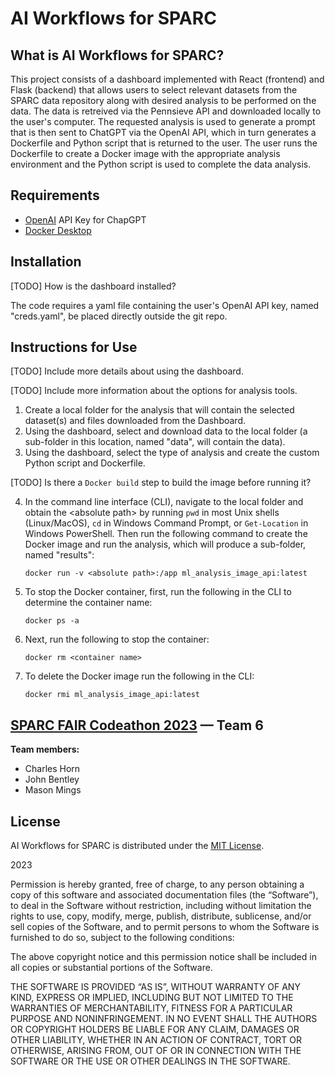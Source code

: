 # AI Workflows for SPARC

## What is AI Workflows for SPARC?
This project consists of a dashboard implemented with React (frontend) and Flask (backend) that allows users to select relevant datasets from the SPARC data repository along with desired analysis to be performed on the data. The data is retreived via the Pennsieve API and downloaded locally to the user's computer. The requested analysis is used to generate a prompt that is then sent to ChatGPT via the OpenAI API, which in turn generates a Dockerfile and Python script that is returned to the user. The user runs the Dockerfile to create a Docker image with the appropriate analysis environment and the Python script is used to complete the data analysis.

## Requirements
* [OpenAI](https://openai.com/) API Key for ChapGPT
* [Docker Desktop](https://www.docker.com/products/docker-desktop/)

## Installation
[TODO] How is the dashboard installed?

The code requires a yaml file containing the user's OpenAI API key, named "creds.yaml", be placed directly outside the git repo.

## Instructions for Use
[TODO] Include more details about using the dashboard.

[TODO] Include more information about the options for analysis tools.

1. Create a local folder for the analysis that will contain the selected dataset(s) and files downloaded from the Dashboard.
2. Using the dashboard, select and download data to the local folder (a sub-folder in this location, named "data", will contain the data).
3. Using the dashboard, select the type of analysis and create the custom Python script and Dockerfile.

[TODO] Is there a `Docker build` step to build the image before running it?

4. In the command line interface (CLI), navigate to the local folder and obtain the \<absolute path\> by running `pwd` in most Unix shells (Linux/MacOS), `cd` in Windows Command Prompt, or `Get-Location` in Windows PowerShell. Then run the following command to create the Docker image and run the analysis, which will produce a sub-folder, named "results":
    ```
    docker run -v <absolute path>:/app ml_analysis_image_api:latest
    ```
5. To stop the Docker container, first, run the following in the CLI to determine the container name:
    ```
    docker ps -a
    ```
6. Next, run the following to stop the container:
    ```
    docker rm <container name>
    ```
7. To delete the Docker image run the following in the CLI:
    ```
    docker rmi ml_analysis_image_api:latest
    ```

## [SPARC FAIR Codeathon 2023](https://sparc.science/news-and-events/events/2023sparc-codeathon) — Team 6
**Team members:**
* Charles Horn
* John Bentley
* Mason Mings

## License
AI Workflows for SPARC is distributed under the [MIT License](https://opensource.org/license/mit/).

2023

Permission is hereby granted, free of charge, to any person obtaining a copy of this software and associated documentation files (the “Software”), to deal in the Software without restriction, including without limitation the rights to use, copy, modify, merge, publish, distribute, sublicense, and/or sell copies of the Software, and to permit persons to whom the Software is furnished to do so, subject to the following conditions:

The above copyright notice and this permission notice shall be included in all copies or substantial portions of the Software.

THE SOFTWARE IS PROVIDED “AS IS”, WITHOUT WARRANTY OF ANY KIND, EXPRESS OR IMPLIED, INCLUDING BUT NOT LIMITED TO THE WARRANTIES OF MERCHANTABILITY, FITNESS FOR A PARTICULAR PURPOSE AND NONINFRINGEMENT. IN NO EVENT SHALL THE AUTHORS OR COPYRIGHT HOLDERS BE LIABLE FOR ANY CLAIM, DAMAGES OR OTHER LIABILITY, WHETHER IN AN ACTION OF CONTRACT, TORT OR OTHERWISE, ARISING FROM, OUT OF OR IN CONNECTION WITH THE SOFTWARE OR THE USE OR OTHER DEALINGS IN THE SOFTWARE.
